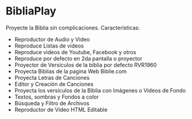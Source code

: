 # BibliaPlay
Proyecte la Biblia sin complicaciones.
Características:
- Reproductor de Audio y Video
- Reproduce Listas de videos
- Reproduce videos de Youtube, Facebook y otros
- Reproduce por defecto en 2da pantalla o proyector
- Proyector de Versículos de la biblia por defecto RVR1960
- Proyecta Biblias de la pagina Web Biblie.com
- Proyecta Letras de Canciones
- Editor y Creación de Canciones
- Proyecta los versículos de la Biblia con Imágenes o Videos de Fondo
- Textos, sombras y Fondos a color
- Búsqueda y Filtro de Archivos
- Reproductor de Video HTML Editable
